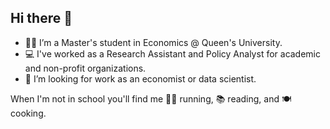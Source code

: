 ## Hi there 👋

- 👨‍🎓 I’m a Master's student in Economics @ Queen's University.
- 💻 I've worked as a Research Assistant and Policy Analyst for academic and non-profit organizations.
- 👔 I’m looking for work as an economist or data scientist.

When I'm not in school you'll find me 🏃‍♂️ running, 📚 reading, and 🍽️ cooking.
